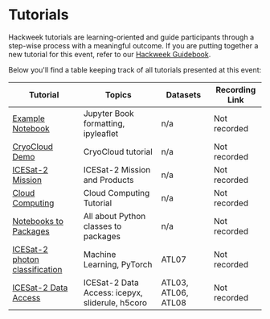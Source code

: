# Tutorials

Hackweek tutorials are learning-oriented and guide participants through a step-wise process with a meaningful outcome. If you are putting together a new tutorial for this event, refer to our [Hackweek Guidebook](https://guidebook.hackweek.io/training/tutorials/index.html).

Below you'll find a table keeping track of all tutorials presented at this event:

| Tutorial | Topics | Datasets |  Recording Link |
| -  | - | - |  - |
| [Example Notebook](./example/tutorial-notebook.ipynb) | Jupyter Book formatting, ipyleaflet | n/a |  Not recorded |
| [CryoCloud Demo](./cryocloud_demo/CryoCloud_demo.ipynb) | CryoCloud tutorial | n/a |  Not recorded |
| [ICESat-2 Mission](./mission-overview/icesat-2-mission-overview.ipynb) | ICESat-2 Mission and Products | n/a |  Not recorded |
| [Cloud Computing](./cloud-computing/00-goals-and-outline.ipynb) | Cloud Computing Tutorial | n/a |  Not recorded |
| [Notebooks to Packages](./nb-to-package/index.md) | All about Python classes to packages | n/a |  Not recorded |
| [ICESat-2 photon classification](./machine-learning/photon_classifier.ipynb) | Machine Learning, PyTorch | ATL07 | Not recorded |
| [ICESat-2 Data Access](./data_access/ICESat2_Data_Access_Tutorial.ipynb) | ICESat-2 Data Access: icepyx, sliderule, h5coro | ATL03, ATL06, ATL08 | Not recorded |
